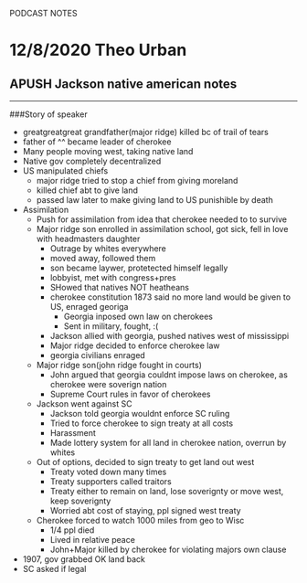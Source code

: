 PODCAST NOTES

# 12/8/2020 Theo Urban
## APUSH Jackson native american notes
***
###Story of speaker
 - greatgreatgreat grandfather(major ridge) killed bc of trail of tears
 - father of ^^ became leader of cherokee
 - Many people moving west, taking native land
 - Native gov completely decentralized
 - US manipulated chiefs
	 - major ridge tried to stop a chief from giving moreland
	 - killed chief abt to give land
	 - passed law later to make giving land to US punishible by death
 - Assimilation
	 - Push for assimilation from idea that cherokee needed to to survive
	 - Major ridge son enrolled in assimilation school, got sick, fell in love with headmasters daughter
		 - Outrage by whites everywhere
		 - moved away, followed them
		 - son became laywer, protetected himself legally
		 - lobbyist, met with congress+pres
		 - SHowed that natives NOT heatheans
		 - cherokee constitution 1873 said no more land would be given to US, enraged georiga
			 - Georgia inposed own law on cherokees
			 - Sent in military, fought, :(
		 - Jackson allied with georgia, pushed natives west of mississippi
		 - Major ridge decided to enforce cherokee law
		 - georgia civilians enraged
	 - Major ridge son(john ridge fought in courts)
		 - John argued that georgia couldnt impose laws on cherokee, as cherokee were soverign nation
		 - Supreme Court rules in favor of cherokees
	 - Jackson went against SC
		 - Jackson told georgia wouldnt enforce SC ruling
		 - Tried to force cherokee to sign treaty at all costs
		 - Harassment
		 - Made lottery system for all land in cherokee nation, overrun by whites
	 - Out of options, decided to sign treaty to get land out west
		 - Treaty voted down many times
		 - Treaty supporters called traitors
		 - Treaty either to remain on land, lose soverignty or move west, keep soverignty
		 - Worried abt cost of staying, ppl signed west treaty
	 - Cherokee forced to watch 1000 miles from geo to Wisc
		 - 1/4 ppl died
		 - Lived in relative peace
		 - John+Major killed by cherokee for violating majors own clause
 - 1907, gov grabbed OK land back
 - SC asked if legal